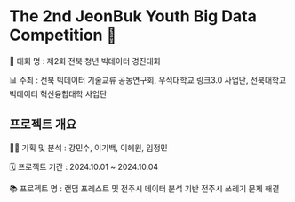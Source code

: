 # The 2nd JeonBuk Youth Big Data Competition 🛒

🥇 대회 명 : 제2회 전북 청년 빅데이터 경진대회 

📊 주최 : 전북 빅데이터 기술교류 공동연구회, 우석대학교 링크3.0 사업단, 전북대학교 빅데이터 혁신융합대학 사업단

## 프로젝트 개요

👩‍💻 기획 및 분석 : 강민수, 이기백, 이혜원, 임정민

🗓 프로젝트 기간 : 2024.10.01 ~ 2024.10.04

📚 프로젝트 명 : 랜덤 포레스트 및 전주시 데이터 분석 기반 전주시 쓰레기 문제 해결
